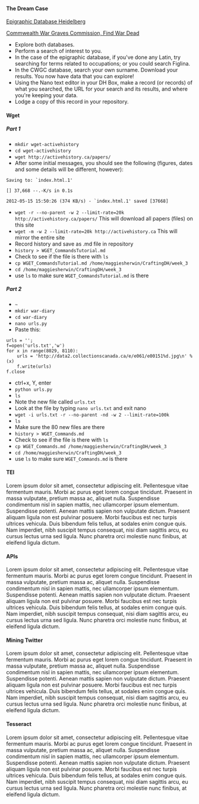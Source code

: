 #### The Dream Case
[Epigraphic Database Heidelberg]

[Commwealth War Graves Commission, Find War Dead]

- Explore both databases. 
- Perform a search of interest to you. 
- In the case of the epigraphic database, if you've done any Latin, try searching for terms related to occupations; or you could search Figlina.
- In the CWGC database, search your own surname. Download your results. You now have data that you can explore!
- Using the Nano text editor in your DH Box, make a record (or records) of what you searched, the URL for your search and its results, and where you're keeping your data.
- Lodge a copy of this record in your repository.
#### Wget
##### Part 1
- `mkdir wget-activehistory`
- `cd wget-activehistory`
- `wget http://activehistory.ca/papers/`
- After some initial messages, you should see the following (figures, dates and some details will be different, however):
```
Saving to: `index.html.1'

[] 37,668 --.-K/s in 0.1s

2012-05-15 15:50:26 (374 KB/s) - `index.html.1' saved [37668]
```
- `wget -r --no-parent -w 2 --limit-rate=20k http://activehistory.ca/papers/` This will download all papers (files) on this site
- `wget -m -w 2 --limit-rate=20k http://activehistory.ca` This will mirror the entire site
- Record history and save as .md file in repository
- `history > WGET_CommandsTutorial.md`
- Check to see if the file is there with `ls`
- `cp WGET_CommandsTutorial.md /home/maggiesherwin/CraftingDH/week_3`
- `cd /home/maggiesherwin/CraftingDH/week_3`
- use `ls` to make sure `WGET_CommandsTutorial.md` is there
##### Part 2
- `~`
- `mkdir war-diary`
- `cd war-diary`
- `nano urls.py`
- Paste this:
```
urls = '';
f=open('urls.txt','w')
for x in range(8029, 8110):
    urls = 'http://data2.collectionscanada.ca/e/e061/e00151%d.jpg\n' % (x)
    f.write(urls)
f.close
```
- ctrl+x, Y, enter
- `python urls.py`
- `ls`
- Note the new file called `urls.txt`
- Look at the file by typing `nano urls.txt` and exit nano
- `wget -i urls.txt -r --no-parent -nd -w 2 --limit-rate=100k`
- `ls`
- Make sure the 80 new files are there
- `history > WGET_Commands.md`
- Check to see if the file is there with `ls`
- `cp WGET_Commands.md /home/maggiesherwin/CraftingDH/week_3`
- `cd /home/maggiesherwin/CraftingDH/week_3`
- use `ls` to make sure `WGET_Commands.md` is there








#### TEI
Lorem ipsum dolor sit amet, consectetur adipiscing elit. Pellentesque vitae fermentum mauris. Morbi ac purus eget lorem congue tincidunt. Praesent in massa vulputate, pretium massa ac, aliquet nulla. Suspendisse condimentum nisl in sapien mattis, nec ullamcorper ipsum elementum. Suspendisse potenti. Aenean mattis sapien non vulputate dictum. Praesent aliquam ligula non est pulvinar posuere. Morbi faucibus est nec turpis ultrices vehicula. Duis bibendum felis tellus, at sodales enim congue quis. Nam imperdiet, nibh suscipit tempus consequat, nisi diam sagittis arcu, eu cursus lectus urna sed ligula. Nunc pharetra orci molestie nunc finibus, at eleifend ligula dictum.
#### APIs
Lorem ipsum dolor sit amet, consectetur adipiscing elit. Pellentesque vitae fermentum mauris. Morbi ac purus eget lorem congue tincidunt. Praesent in massa vulputate, pretium massa ac, aliquet nulla. Suspendisse condimentum nisl in sapien mattis, nec ullamcorper ipsum elementum. Suspendisse potenti. Aenean mattis sapien non vulputate dictum. Praesent aliquam ligula non est pulvinar posuere. Morbi faucibus est nec turpis ultrices vehicula. Duis bibendum felis tellus, at sodales enim congue quis. Nam imperdiet, nibh suscipit tempus consequat, nisi diam sagittis arcu, eu cursus lectus urna sed ligula. Nunc pharetra orci molestie nunc finibus, at eleifend ligula dictum.
#### Mining Twitter
Lorem ipsum dolor sit amet, consectetur adipiscing elit. Pellentesque vitae fermentum mauris. Morbi ac purus eget lorem congue tincidunt. Praesent in massa vulputate, pretium massa ac, aliquet nulla. Suspendisse condimentum nisl in sapien mattis, nec ullamcorper ipsum elementum. Suspendisse potenti. Aenean mattis sapien non vulputate dictum. Praesent aliquam ligula non est pulvinar posuere. Morbi faucibus est nec turpis ultrices vehicula. Duis bibendum felis tellus, at sodales enim congue quis. Nam imperdiet, nibh suscipit tempus consequat, nisi diam sagittis arcu, eu cursus lectus urna sed ligula. Nunc pharetra orci molestie nunc finibus, at eleifend ligula dictum.
#### Tesseract
Lorem ipsum dolor sit amet, consectetur adipiscing elit. Pellentesque vitae fermentum mauris. Morbi ac purus eget lorem congue tincidunt. Praesent in massa vulputate, pretium massa ac, aliquet nulla. Suspendisse condimentum nisl in sapien mattis, nec ullamcorper ipsum elementum. Suspendisse potenti. Aenean mattis sapien non vulputate dictum. Praesent aliquam ligula non est pulvinar posuere. Morbi faucibus est nec turpis ultrices vehicula. Duis bibendum felis tellus, at sodales enim congue quis. Nam imperdiet, nibh suscipit tempus consequat, nisi diam sagittis arcu, eu cursus lectus urna sed ligula. Nunc pharetra orci molestie nunc finibus, at eleifend ligula dictum.

<!---
Links
-->
[Epigraphic Database Heidelberg]: <http://edh-www.adw.uni-heidelberg.de/inschrift/suche>
[Commwealth War Graves Commission, Find War Dead]: <https://www.cwgc.org/find/find-war-dead>
[Link to annotation]: <enter-link-here>


